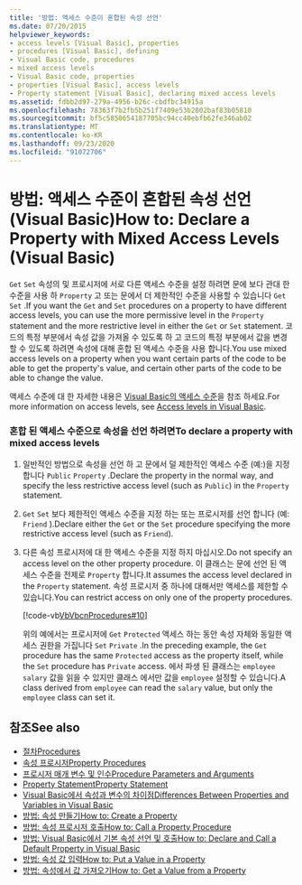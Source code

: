 ```yaml
---
title: '방법: 액세스 수준이 혼합된 속성 선언'
ms.date: 07/20/2015
helpviewer_keywords:
- access levels [Visual Basic], properties
- procedures [Visual Basic], defining
- Visual Basic code, procedures
- mixed access levels
- Visual Basic code, properties
- properties [Visual Basic], access levels
- Property statement [Visual Basic], declaring mixed access levels
ms.assetid: fdbb2d97-279a-4956-b26c-cbdfbc34915a
ms.openlocfilehash: 78363f7b2fb5b251f7409e53b2802baf83b05810
ms.sourcegitcommit: bf5c5850654187705bc94cc40ebfb62fe346ab02
ms.translationtype: MT
ms.contentlocale: ko-KR
ms.lasthandoff: 09/23/2020
ms.locfileid: "91072706"
---
```

# <a name="how-to-declare-a-property-with-mixed-access-levels-visual-basic"></a><span data-ttu-id="5a6ed-102">방법: 액세스 수준이 혼합된 속성 선언(Visual Basic)</span><span class="sxs-lookup"><span data-stu-id="5a6ed-102">How to: Declare a Property with Mixed Access Levels (Visual Basic)</span></span>

<span data-ttu-id="5a6ed-103">`Get` `Set` 속성의 및 프로시저에 서로 다른 액세스 수준을 설정 하려면 문에 보다 관대 한 수준을 사용 하 `Property` 고 또는 문에서 더 제한적인 수준을 사용할 수 있습니다 `Get` `Set` .</span><span class="sxs-lookup"><span data-stu-id="5a6ed-103">If you want the `Get` and `Set` procedures on a property to have different access levels, you can use the more permissive level in the `Property` statement and the more restrictive level in either the `Get` or `Set` statement.</span></span> <span data-ttu-id="5a6ed-104">코드의 특정 부분에서 속성 값을 가져올 수 있도록 하 고 코드의 특정 부분에서 값을 변경할 수 있도록 하려면 속성에 대해 혼합 된 액세스 수준을 사용 합니다.</span><span class="sxs-lookup"><span data-stu-id="5a6ed-104">You use mixed access levels on a property when you want certain parts of the code to be able to get the property's value, and certain other parts of the code to be able to change the value.</span></span>  
  
 <span data-ttu-id="5a6ed-105">액세스 수준에 대 한 자세한 내용은 [Visual Basic의 액세스 수준](../declared-elements/access-levels.md)을 참조 하세요.</span><span class="sxs-lookup"><span data-stu-id="5a6ed-105">For more information on access levels, see [Access levels in Visual Basic](../declared-elements/access-levels.md).</span></span>  
  
### <a name="to-declare-a-property-with-mixed-access-levels"></a><span data-ttu-id="5a6ed-106">혼합 된 액세스 수준으로 속성을 선언 하려면</span><span class="sxs-lookup"><span data-stu-id="5a6ed-106">To declare a property with mixed access levels</span></span>  
  
1. <span data-ttu-id="5a6ed-107">일반적인 방법으로 속성을 선언 하 고 문에서 덜 제한적인 액세스 수준 (예:)을 지정 합니다 `Public` `Property` .</span><span class="sxs-lookup"><span data-stu-id="5a6ed-107">Declare the property in the normal way, and specify the less restrictive access level (such as `Public`) in the `Property` statement.</span></span>  
  
2. <span data-ttu-id="5a6ed-108">`Get` `Set` 보다 제한적인 액세스 수준을 지정 하는 또는 프로시저를 선언 합니다 (예: `Friend` ).</span><span class="sxs-lookup"><span data-stu-id="5a6ed-108">Declare either the `Get` or the `Set` procedure specifying the more restrictive access level (such as `Friend`).</span></span>  
  
3. <span data-ttu-id="5a6ed-109">다른 속성 프로시저에 대 한 액세스 수준을 지정 하지 마십시오.</span><span class="sxs-lookup"><span data-stu-id="5a6ed-109">Do not specify an access level on the other property procedure.</span></span> <span data-ttu-id="5a6ed-110">이 클래스는 문에 선언 된 액세스 수준을 전제로 `Property` 합니다.</span><span class="sxs-lookup"><span data-stu-id="5a6ed-110">It assumes the access level declared in the `Property` statement.</span></span> <span data-ttu-id="5a6ed-111">속성 프로시저 중 하나에 대해서만 액세스를 제한할 수 있습니다.</span><span class="sxs-lookup"><span data-stu-id="5a6ed-111">You can restrict access on only one of the property procedures.</span></span>  
  
     [!code-vb[VbVbcnProcedures#10](~/samples/snippets/visualbasic/VS_Snippets_VBCSharp/VbVbcnProcedures/VB/Class1.vb#10)]  
  
     <span data-ttu-id="5a6ed-112">위의 예에서는 프로시저에 `Get` `Protected` 액세스 하는 동안 속성 자체와 동일한 액세스 권한을 가집니다 `Set` `Private` .</span><span class="sxs-lookup"><span data-stu-id="5a6ed-112">In the preceding example, the `Get` procedure has the same `Protected` access as the property itself, while the `Set` procedure has `Private` access.</span></span> <span data-ttu-id="5a6ed-113">에서 파생 된 클래스는 `employee` `salary` 값을 읽을 수 있지만 클래스 에서만 값을 `employee` 설정할 수 있습니다.</span><span class="sxs-lookup"><span data-stu-id="5a6ed-113">A class derived from `employee` can read the `salary` value, but only the `employee` class can set it.</span></span>  
  
## <a name="see-also"></a><span data-ttu-id="5a6ed-114">참조</span><span class="sxs-lookup"><span data-stu-id="5a6ed-114">See also</span></span>

- [<span data-ttu-id="5a6ed-115">절차</span><span class="sxs-lookup"><span data-stu-id="5a6ed-115">Procedures</span></span>](./index.md)
- [<span data-ttu-id="5a6ed-116">속성 프로시저</span><span class="sxs-lookup"><span data-stu-id="5a6ed-116">Property Procedures</span></span>](./property-procedures.md)
- [<span data-ttu-id="5a6ed-117">프로시저 매개 변수 및 인수</span><span class="sxs-lookup"><span data-stu-id="5a6ed-117">Procedure Parameters and Arguments</span></span>](./procedure-parameters-and-arguments.md)
- [<span data-ttu-id="5a6ed-118">Property Statement</span><span class="sxs-lookup"><span data-stu-id="5a6ed-118">Property Statement</span></span>](../../../language-reference/statements/property-statement.md)
- [<span data-ttu-id="5a6ed-119">Visual Basic에서 속성과 변수의 차이점</span><span class="sxs-lookup"><span data-stu-id="5a6ed-119">Differences Between Properties and Variables in Visual Basic</span></span>](./differences-between-properties-and-variables.md)
- [<span data-ttu-id="5a6ed-120">방법: 속성 만들기</span><span class="sxs-lookup"><span data-stu-id="5a6ed-120">How to: Create a Property</span></span>](./how-to-create-a-property.md)
- [<span data-ttu-id="5a6ed-121">방법: 속성 프로시저 호출</span><span class="sxs-lookup"><span data-stu-id="5a6ed-121">How to: Call a Property Procedure</span></span>](./how-to-call-a-property-procedure.md)
- [<span data-ttu-id="5a6ed-122">방법: Visual Basic에서 기본 속성 선언 및 호출</span><span class="sxs-lookup"><span data-stu-id="5a6ed-122">How to: Declare and Call a Default Property in Visual Basic</span></span>](./how-to-declare-and-call-a-default-property.md)
- [<span data-ttu-id="5a6ed-123">방법: 속성 값 입력</span><span class="sxs-lookup"><span data-stu-id="5a6ed-123">How to: Put a Value in a Property</span></span>](./how-to-put-a-value-in-a-property.md)
- [<span data-ttu-id="5a6ed-124">방법: 속성에서 값 가져오기</span><span class="sxs-lookup"><span data-stu-id="5a6ed-124">How to: Get a Value from a Property</span></span>](./how-to-get-a-value-from-a-property.md)
